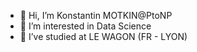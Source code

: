 - 👋 Hi, I’m Konstantin MOTKIN@PtoNP
- 👀 I’m interested in Data Science
- 🌱 I’ve studied at LE WAGON (FR - LYON)


<!---
PtoNP/PtoNP is a ✨ special ✨ repository because its `README.md` (this file) appears on your GitHub profile.
You can click the Preview link to take a look at your changes.
--->
